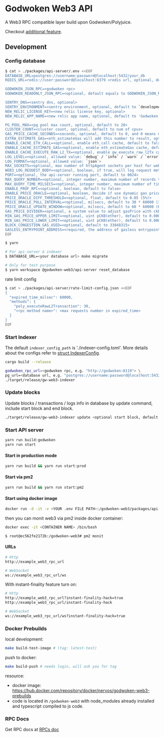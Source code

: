 # Godwoken Web3 API

A Web3 RPC compatible layer build upon Godwoken/Polyjuice.

Checkout [additional feature](docs/addtional-feature.md).

## Development

### Config database

```bash
$ cat > ./packages/api-server/.env <<EOF
DATABASE_URL=postgres://username:password@localhost:5432/your_db
REDIS_URL=redis://user:password@localhost:6379 <redis url, optional, default to localhost on port 6379>

GODWOKEN_JSON_RPC=<godwoken rpc>
GODWOKEN_READONLY_JSON_RPC=<optional, default equals to GODWOKEN_JSON_RPC>

SENTRY_DNS=<sentry dns, optional>
SENTRY_ENVIRONMENT=<sentry environment, optional, default to `development`>,
NEW_RELIC_LICENSE_KEY=<new relic license key, optional>
NEW_RELIC_APP_NAME=<new relic app name, optional, default to 'Godwoken Web3'>

PG_POOL_MAX=<pg pool max count, optional, default to 20>
CLUSTER_COUNT=<cluster count, optional, default to num of cpus>
GAS_PRICE_CACHE_SECONDS=<seconds, optional, default to 0, and 0 means no cache>
EXTRA_ESTIMATE_GAS=<eth_estimateGas will add this number to result, optional, default to 0>
ENABLE_CACHE_ETH_CALL=<optional, enable eth_call cache, default to false>
ENABLE_CACHE_ESTIMATE_GAS=<optional, enable eth_estimateGas cache, default to false>
ENABLE_CACHE_EXECUTE_RAW_L2_TX=<optional, enable gw_execute_raw_l2Tx cache, default to false>
LOG_LEVEL=<optional, allowed value: `debug` / `info` / `warn` / `error`, default to `debug` in development, and default to `info` in production>
LOG_FORMAT=<optional, allowed value: `json`>
MAX_SOCKETS=<optional, max number of httpAgent sockets per host for web3 connecting to godwoken, default to 10>
WEB3_LOG_REQUEST_BODY=<optional, boolean, if true, will log request method / body, default to false>
PORT=<optional, the api-server running port, default to 8024>
MAX_QUERY_NUMBER=<optional, integer number, maximum number of records to be returned in one query from database>
MAX_QUERY_TIME_MILSECS=<optional, integer number, maximum number of time for database query>
ENABLE_PROF_RPC=<optional, boolean, default to false>
ENABLE_PRICE_ORACLE=<optional, boolean, decide if use dynamic gas price based on price oracle, default to false>
PRICE_ORACLE_DIFF_THRESHOLD=<optional, float, default to 0.05 (5%)>
PRICE_ORACLE_POLL_INTERVAL=<optional, milsecs, default to 30 * 60000 (30 minutes)>
PRICE_ORACLE_UPDATE_WINDOW=<optional, milsecs, default to 60 * 60000 (60 minutes)>
GAS_PRICE_DIVIDER=<optional, a system value to adjust gasPrice with ckbPrice, default to 76000000000000000 (0.00002pCKB with 0.0038 ckb price)>
MIN_GAS_PRICE_UPPER_LIMIT=<optional, uint pCKB(ether), default to 0.00004>
MIN_GAS_PRICE_LOWER_LIMIT=<optional, uint pCKB(ether), default to 0.00001>
BLOCK_CONGESTION_GAS_USED=<optional, default to 33848315>
GASLESS_ENTRYPOINT_ADDRESS=<required, the address of gasless entrypoint contract>
EOF

$ yarn

# For api-server & indexer
$ DATABASE_URL=<your database url> make migrate

# Only for test purpose
$ yarn workspace @godwoken-web3/api-server reset_database
```

rate limit config

```bash
$ cat > ./packages/api-server/rate-limit-config.json <<EOF
{
  "expired_time_milsec": 60000,
  "methods": {
    "poly_executeRawL2Transaction": 30,
    "<rpc method name>": <max requests number in expired_time>
  }
}
EOF
```

### Start Indexer

The default `indexer_config_path` is './indexer-config.toml'. More details about the configs refer to [struct IndexerConfig](https://github.com/nervosnetwork/godwoken-web3/blob/179a9a6ea065e78b419e692c80b331e4a7ead64d/crates/indexer/src/config.rs#L11-L22).

```bash
cargo build --release

godwoken_rpc_url=<godwoken rpc, e.g. "http://godwoken:8119"> \
pg_url=<database url, e.g. "postgres://username:password@localhost:5432/dbname"> \
./target/release/gw-web3-indexer
```

### Update blocks

Update blocks / transactions / logs info in database by update command, include start block and end block.

```bash
./target/release/gw-web3-indexer update <optional start block, default to 0> <optional end block, default to local tip> <optional cpu cores to use for update, default to half of local cores>
```

### Start API server

```bash
yarn run build:godwoken
yarn run start
```

#### Start in production mode

```bash
yarn run build && yarn run start:prod
```

#### Start via pm2

```bash
yarn run build && yarn run start:pm2
```

#### Start using docker image

```bash
docker run -d -it -v <YOUR .env FILE PATH>:/godwoken-web3/packages/api-server/.env  -w /godwoken-web3  --name godwoken-web3 nervos/godwoken-web3-prebuilds:<TAG> bash -c "yarn workspace @godwoken-web3/api-server start:pm2"
```

then you can monit web3 via pm2 inside docker container:

```bash
docker exec -it <CONTAINER NAME> /bin/bash
```
```
$ root@ec562fe2172b:/godwoken-web3# pm2 monit
```

#### URLs

```sh
# Http 
http://example_web3_rpc_url

# WebSocket
ws://example_web3_rpc_url/ws
```

With instant-finality feature turn on:

```sh
# Http 
http://example_web3_rpc_url?instant-finality-hack=true
http://example_web3_rpc_url/instant-finality-hack

# WebSocket
ws://example_web3_rpc_url/ws?instant-finality-hack=true
```

### Docker Prebuilds

local development:

```sh
make build-test-image # (tag: latest-test)
```

push to docker:

```sh
make build-push # needs login, will ask you for tag
```

resource:

- docker image: https://hub.docker.com/repository/docker/nervos/godwoken-web3-prebuilds
- code is located in `/godwoken-web3` with node_modules already installed and typescript compiled to js code.


### RPC Docs

Get RPC docs at [RPCs doc](docs/apis.md)
